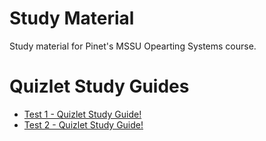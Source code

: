 # Study Material
Study material for Pinet's MSSU Opearting Systems course.
<h1> Quizlet Study Guides </h1>
<ul>
  <li><a href="https://quizlet.com/277634735/operating-systems-test-1-flash-cards/"> Test 1 - Quizlet Study Guide!</a> </li>
  <li><a href="https://quizlet.com/330429838/operating-systems-test-2-flash-cards/"> Test 2 - Quizlet Study Guide!</a> </li>
</ul>
